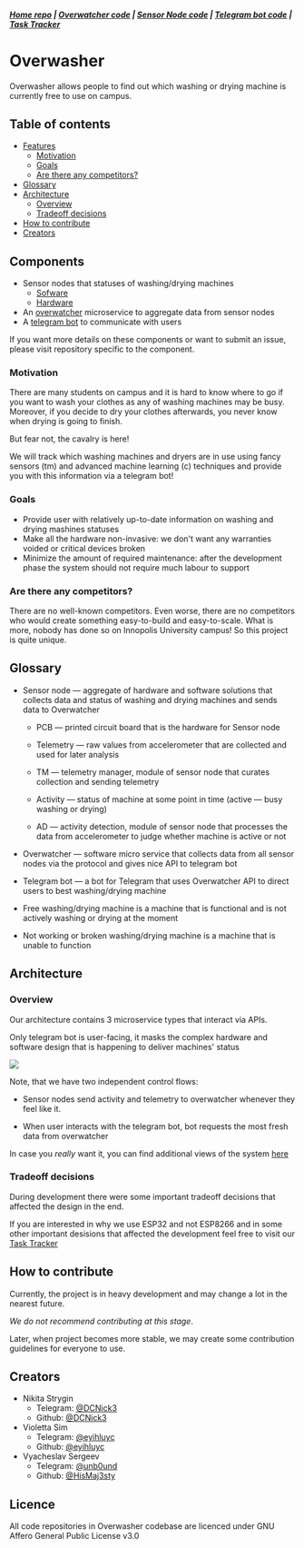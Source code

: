 ##### [Home repo](https://github.com/overwasher/home/) | [Overwatcher code](https://github.com/overwasher/overwatcher) | [Sensor Node code](https://github.com/overwasher/esp-firmware) | [Telegram bot code](https://github.com/overwasher/telegram-bot) | [Task Tracker](https://taiga.dcnick3.me/project/overwasher/)

# Overwasher

Overwasher allows people to find out which washing or drying machine is currently free to use on campus.

## Table of contents

* [Features](#features)
  + [Motivation](#motivation)
  + [Goals](#goals)
  + [Are there any competitors?](#are-there-any-competitors)
* [Glossary](#glossary)
* [Architecture](#architecture)
  + [Overview](#overview)
  + [Tradeoff decisions](#tradeoff-decisions)
* [How to contribute](#how-to-contribute)
* [Creators](#creators)

## Components

- Sensor nodes that statuses of washing/drying machines
  - [Sofware](https://github.com/overwasher/sensor-node)
  - [Hardware](https://github.com/overwasher/sensor-node-hardware)
- An [overwatcher](https://github.com/overwasher/overwatcher) microservice to aggregate data from sensor nodes
- A [telegram bot](https://github.com/overwasher/telegram-bot) to communicate with users

If you want more details on these components or want to submit an issue, please visit repository specific to the component.

### Motivation

There are many students on campus and it is hard to know where to go if you want to wash your clothes as any of washing machines may be busy. Moreover, if you decide to dry your clothes afterwards, you never know when drying is going to finish.

But fear not, the cavalry is here!

We will track which washing machines and dryers are in use using fancy sensors (tm) and advanced machine learning (c) techniques and provide you with this information via a telegram bot!

### Goals

- Provide user with relatively up-to-date information on washing and drying mashines statuses
- Make all the hardware non-invasive: we don't want any warranties voided or critical devices broken
- Minimize the amount of required maintenance: after the development phase the system should not require much labour to support

### Are there any competitors?

There are no well-known competitors. Even worse, there are no competitors who would create something easy-to-build and easy-to-scale. What is more, nobody has done so on Innopolis University campus! So this project is quite unique.

## Glossary

* Sensor node — aggregate of hardware and software solutions that collects data and status of washing and drying machines and sends data to Overwatcher

  * PCB — printed circuit board that is the hardware for Sensor node

  * Telemetry — raw values from accelerometer that are collected and used for later analysis 

  * TM — telemetry manager, module of sensor node that curates collection and sending telemetry

  * Activity — status of machine at some point in time (active — busy washing or drying)

  * AD — activity detection, module of sensor node that processes the data from accelerometer to judge whether machine is active or not

* Overwatcher — software micro service that collects data from all sensor nodes via the protocol and gives nice API to telegram bot

* Telegram bot — a bot for Telegram that uses Overwatcher API to direct users to best washing/drying machine

* Free washing/drying machine is a machine that is functional and is not actively washing or drying at the moment

* Not working or broken washing/drying machine is a machine that is unable to function

## Architecture

### Overview

Our architecture contains 3 microservice types that interact via APIs.

Only telegram bot is user-facing, it masks the complex hardware and software design that is happening to deliver machines' status

![](https://files.catbox.moe/7g8v3o.jpg)

Note, that we have two independent control flows:

* Sensor nodes send activity and telemetry to overwatcher whenever they feel like it.

* When user interacts with the telegram bot, bot requests the most fresh data from overwatcher

In case you *really* want it, you can find additional views of the system [here](https://taiga.dcnick3.me/project/overwasher/wiki/architecture) 

### Tradeoff decisions 

During development there were some important tradeoff decisions that affected the design in the end.

If you are interested in why we use ESP32 and not ESP8266 and in some other important desisions that affected the development feel free to visit our [Task Tracker](https://taiga.dcnick3.me/project/overwasher/wiki/tradeoff-decisions-about-quality)

## How to contribute

Currently, the project is in heavy development and may change a lot in the nearest future. 

*We do not recommend contributing at this stage*. 

Later, when project becomes more stable, we may create some contribution guidelines for everyone to use. 

## Creators

- Nikita Strygin
  * Telegram: [@DCNick3](https://t.me/DCNick3)
  * Github: [@DCNick3](https://github.com/DCNick3)
- Violetta Sim
  * Telegram: [@eyihluyc](https://t.me/eyihluyc)
  * Github: [@eyihluyc](https://github.com/eyihluyc)
- Vyacheslav Sergeev
  * Telegram: [@unb0und](https://t.me/unb0und)
  * Github: [@HisMaj3sty](https://github.com/HisMaj3sty)

## Licence

All code repositories in Overwasher codebase are licenced under GNU Affero General Public License v3.0
